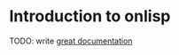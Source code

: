 # Introduction to onlisp

TODO: write [great documentation](http://jacobian.org/writing/what-to-write/)
